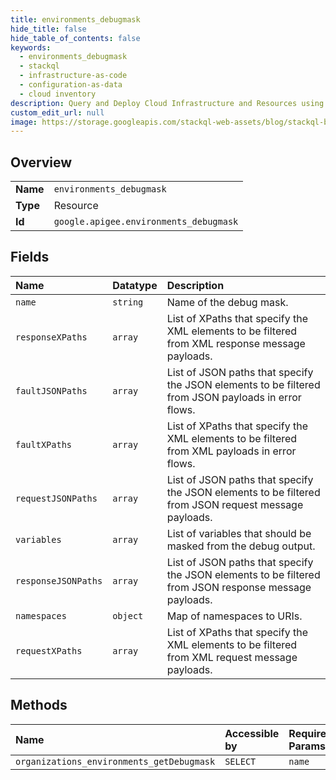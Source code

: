 ```yaml
---
title: environments_debugmask
hide_title: false
hide_table_of_contents: false
keywords:
  - environments_debugmask
  - stackql
  - infrastructure-as-code
  - configuration-as-data
  - cloud inventory
description: Query and Deploy Cloud Infrastructure and Resources using SQL
custom_edit_url: null
image: https://storage.googleapis.com/stackql-web-assets/blog/stackql-blog-post-featured-image.png
---
```

  
    

## Overview
<table><tbody>
<tr><td><b>Name</b></td><td><code>environments_debugmask</code></td></tr>
<tr><td><b>Type</b></td><td>Resource</td></tr>
<tr><td><b>Id</b></td><td><code>google.apigee.environments_debugmask</code></td></tr>
</tbody></table>

## Fields
| Name | Datatype | Description |
|:-----|:---------|:------------|
| `name` | `string` | Name of the debug mask. |
| `responseXPaths` | `array` | List of XPaths that specify the XML elements to be filtered from XML response message payloads. |
| `faultJSONPaths` | `array` | List of JSON paths that specify the JSON elements to be filtered from JSON payloads in error flows. |
| `faultXPaths` | `array` | List of XPaths that specify the XML elements to be filtered from XML payloads in error flows. |
| `requestJSONPaths` | `array` | List of JSON paths that specify the JSON elements to be filtered from JSON request message payloads. |
| `variables` | `array` | List of variables that should be masked from the debug output. |
| `responseJSONPaths` | `array` | List of JSON paths that specify the JSON elements to be filtered from JSON response message payloads. |
| `namespaces` | `object` | Map of namespaces to URIs. |
| `requestXPaths` | `array` | List of XPaths that specify the XML elements to be filtered from XML request message payloads. |
## Methods
| Name | Accessible by | Required Params |
|:-----|:--------------|:----------------|
| `organizations_environments_getDebugmask` | `SELECT` | `name` |

